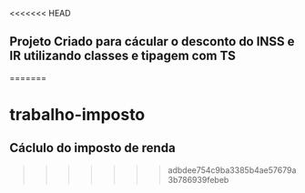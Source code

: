 <<<<<<< HEAD
## Projeto Criado para cácular o desconto do INSS e IR utilizando classes e tipagem com TS
=======
# trabalho-imposto
## Cáclulo do imposto de renda
>>>>>>> adbdee754c9ba3385b4ae57679a3b786939febeb
